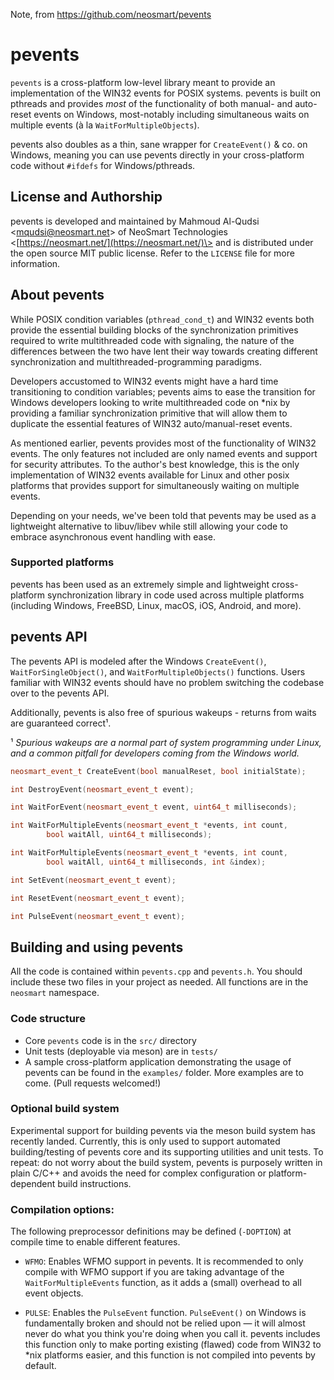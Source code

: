 Note, from https://github.com/neosmart/pevents

# pevents

`pevents` is a cross-platform low-level library meant to provide an
implementation of the WIN32 events for POSIX systems. pevents is built
on pthreads and provides *most* of the functionality of both manual-
and auto-reset events on Windows, most-notably including simultaneous
waits on multiple events (à la `WaitForMultipleObjects`).

pevents also doubles as a thin, sane wrapper for `CreateEvent()` & co. on
Windows, meaning you can use pevents directly in your cross-platform
code without `#ifdefs` for Windows/pthreads.

## License and Authorship

pevents is developed and maintained by Mahmoud Al-Qudsi
\<[mqudsi@neosmart.net](mailto:mqudsi@neosmart.net)\> of NeoSmart Technologies
\<[https://neosmart.net/](https://neosmart.net/)\> and is distributed under the
open source MIT public license. Refer to the `LICENSE` file for more information.

## About pevents

While POSIX condition variables (`pthread_cond_t`) and WIN32 events both
provide the essential building blocks of the synchronization primitives
required to write multithreaded code with signaling, the nature of the
differences between the two have lent their way towards creating
different synchronization and multithreaded-programming paradigms.

Developers accustomed to WIN32 events might have a hard time
transitioning to condition variables; pevents aims to ease the
transition for Windows developers looking to write multithreaded code on
*nix by providing a familiar synchronization primitive that will allow
them to duplicate the essential features of WIN32 auto/manual-reset
events.

As mentioned earlier, pevents provides most of the functionality of
WIN32 events. The only features not included are only named events and
support for security attributes. To the author's best knowledge, this is the only
implementation of WIN32 events available for Linux and other posix platforms
that provides support for simultaneously waiting on multiple events.

Depending on your needs, we've been told that pevents may be used as a lightweight
alternative to libuv/libev while still allowing your code to embrace asynchronous event
handling with ease.

### Supported platforms

pevents has been used as an extremely simple and lightweight cross-platform synchronization
library in code used across multiple platforms (including Windows, FreeBSD, Linux, macOS,
iOS, Android, and more).
## pevents API

The pevents API is modeled after the Windows `CreateEvent()`, `WaitForSingleObject()`,
and `WaitForMultipleObjects()` functions. Users familiar with WIN32 events
should have no problem switching the codebase over to the pevents API.

Additionally, pevents is also free of spurious wakeups - returns from waits are guaranteed
correct¹.

¹ *Spurious wakeups are a normal part of system programming under
Linux, and a common pitfall for developers coming from the Windows world.*

```cpp
neosmart_event_t CreateEvent(bool manualReset, bool initialState);

int DestroyEvent(neosmart_event_t event);

int WaitForEvent(neosmart_event_t event, uint64_t milliseconds);

int WaitForMultipleEvents(neosmart_event_t *events, int count,
		bool waitAll, uint64_t milliseconds);

int WaitForMultipleEvents(neosmart_event_t *events, int count,
		bool waitAll, uint64_t milliseconds, int &index);

int SetEvent(neosmart_event_t event);

int ResetEvent(neosmart_event_t event);

int PulseEvent(neosmart_event_t event);
```

## Building and using pevents

All the code is contained within `pevents.cpp` and `pevents.h`. You should
include these two files in your project as needed. All functions are in
the `neosmart` namespace.

### Code structure

* Core `pevents` code is in the `src/` directory
* Unit tests (deployable via meson) are in `tests/`
* A sample cross-platform application demonstrating the usage of pevents can be found
in the `examples/` folder. More examples are to come. (Pull requests welcomed!)

### Optional build system

Experimental support for building pevents via the meson build system has recently landed.
Currently, this is only used to support automated building/testing of pevents core and
its supporting utilities and unit tests. To repeat: do not worry about the build system,
pevents is purposely written in plain C/C++ and avoids the need for complex configuration
or platform-dependent build instructions.

### Compilation options:

The following preprocessor definitions may be defined (`-DOPTION`) at
compile time to enable different features.

* `WFMO`: Enables WFMO support in pevents. It is recommended to only compile
with WFMO support if you are taking advantage of the
`WaitForMultipleEvents` function, as it adds a (small) overhead to all
event objects.

* `PULSE`: Enables the `PulseEvent` function. `PulseEvent()` on Windows is
fundamentally broken and should not be relied upon — it will almost
never do what you think you're doing when you call it. pevents includes
this function only to make porting existing (flawed) code from WIN32 to
*nix platforms easier, and this function is not compiled into pevents by
default.

